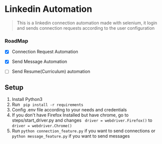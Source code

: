 ﻿# Linkedin Automation


> This is a linkedin connection automation made with selenium, it login and sends connection requests according to the user configuration

### RoadMap

- [x] Connection Request Automation
- [x] Send Message Automation
- [ ] Send Resume(Curriculum) automation


## Setup

1. Install Python3
2. Run ``` pip install -r requirements```
3. Config .env file according to your needs and credentials
4. If you don't have Firefox Installed but have chrome, go to steps/start_driver.py and changes 
``` driver = webdriver.Firefox()``` to ```driver = webdriver.Chrome()``` 
5. Run ```python connection_feature.py``` if you want to send connections or ```python message_feature.py``` if you want to send messages 
